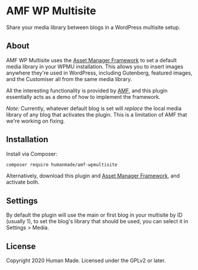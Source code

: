# AMF WP Multisite

Share your media library between blogs in a WordPress multisite setup.


## About

AMF WP Multisite uses the [Asset Manager Framework](https://github.com/humanmade/asset-manager-framework) to set a default media library in your WPMU installation. This allows you to insert images anywhere they're used in WordPress, including Gutenberg, featured images, and the Customiser all from the same media library.

All the interesting functionality is provided by [AMF](https://github.com/humanmade/asset-manager-framework), and this plugin essentially acts as a demo of how to implement the framework.

*Note:* Currently, whatever default blog is set will *replace* the local media library of any blog that activates the plugin. This is a limitation of AMF that we're working on fixing.


## Installation

Install via Composer:

```sh
composer require humanmade/amf-wpmultisite
```

Alternatively, download this plugin and [Asset Manager Framework](https://github.com/humanmade/asset-manager-framework), and activate both.


## Settings

By default the plugin will use the main or first blog in your multisite by ID (usually 1), to set the blog's library that should be used, you can select it in Settings > Media.


## License

Copyright 2020 Human Made. Licensed under the GPLv2 or later.
